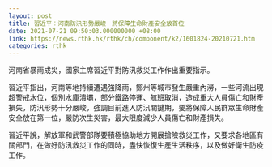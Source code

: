```yaml
---
layout: post
title: 習近平︰河南防汛形勢嚴峻　將保障生命財產安全放首位
date: 2021-07-21 09:50:03.000000000 +08:00
link: https://news.rthk.hk/rthk/ch/component/k2/1601824-20210721.htm
categories: rthk
---
```


河南省暴雨成災，國家主席習近平對防汛救災工作作出重要指示。

習近平指出，河南等地持續遭遇強降雨，鄭州等城市發生嚴重內澇，一些河流出現超警戒水位，個別水庫潰壩，部分鐵路停運、航班取消，造成重大人員傷亡和財產損失，防汛形勢十分嚴峻，強調目前進入防汛關鍵期，要將保障人民群眾生命財產安全放在第一位，嚴防次生災害，最大限度減少人員傷亡和財產損失。

習近平說，解放軍和武警部隊要積極協助地方開展搶險救災工作，又要求各地區有關部門，在做好防汛救災工作的同時，盡快恢復生產生活秩序，以及做好衛生防疫工作。
